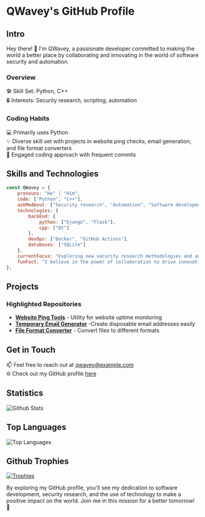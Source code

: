 # QWavey's GitHub Profile

## Intro
Hey there! 👋 I'm QWavey, a passionate developer committed to making the world a better place by collaborating and innovating in the world of software security and automation. 


### Overview

🛠️ Skill Set: Python, C++<br>
🔒 Interests: Security research, scripting, automation

### Coding Habits
💻 Primarily uses Python<br>
✨ Diverse skill set with projects in website ping checks, email generation, and file format converters<br>
🔄 Engaged coding approach with frequent commits

## Skills and Technologies
```javascript
const QWavey = {
    pronouns: "He" | "Him",
    code: ["Python", "C++"],
    askMeAbout: ["Security research", "Automation", "Software development"],
    technologies: {
        backEnd: {
            python: ["Django", "Flask"],
            cpp: ["Qt"]
        },
        devOps: ["Docker", "GitHub Actions"],
        databases: ["SQLite"]
    },
    currentFocus: "Exploring new security research methodologies and automation tools",
    funFact: "I believe in the power of collaboration to drive innovation!"
};
```

## Projects
### Highlighted Repositories
- [**Website Ping Tools**](#) - Utility for website uptime monitoring
- [**Temporary Email Generator**](#) -Create disposable email addresses easily
- [**File Format Converter**](#) - Convert files to different formats

## Get in Touch
📫 Feel free to reach out at [qwavey@example.com](mailto:qwavey@example.com)<br>
🌐 Check out my GitHub profile [here](https://github.com/QWavey)

## Statistics
![Github Stats](https://github-readme-stats.vercel.app/api?username=QWavey)

## Top Languages
![Top Languages](https://github-readme-stats.vercel.app/api/top-langs/?username=QWavey)

## Github Trophies
[![Trophies](https://github-profile-trophy.vercel.app/?username=QWavey)](https://github.com/QWavey)
  
By exploring my GitHub profile, you'll see my dedication to software development, security research, and the use of technology to make a positive impact on the world. Join me in this mission for a better tomorrow! 🚀
